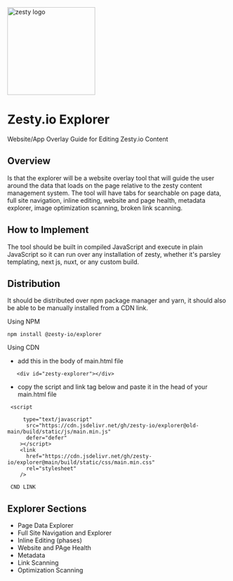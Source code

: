 <img src="https://brand.zesty.io/zesty-io-logo.svg" alt="zesty logo" width="200">

# Zesty.io Explorer

Website/App Overlay Guide for Editing Zesty.io Content

## Overview

Is that the explorer will be a website overlay tool that will guide the user around the data that loads on the page relative to the zesty content management system. The tool will have tabs for searchable on page data, full site navigation, inline editing, website and page health, metadata explorer, image optimization scanning, broken link scanning.

## How to Implement

The tool should be built in compiled JavaScript and execute in plain JavaScript so it can run over any installation of zesty, whether it's parsley templating, next js, nuxt, or any custom build.

## Distribution

It should be distributed over npm package manager and yarn, it should also be able to be manually installed from a CDN link.

Using NPM

`npm install @zesty-io/explorer`

Using CDN

- add this in the body of main.html file

```
   <div id="zesty-explorer"></div>
```

- copy the script and link tag below and paste it in the head of your main.html file

```
 <script

     type="text/javascript"
      src="https://cdn.jsdelivr.net/gh/zesty-io/explorer@old-main/build/static/js/main.min.js"
      defer="defer"
    ></script>
    <link
      href="https://cdn.jsdelivr.net/gh/zesty-io/explorer@main/build/static/css/main.min.css"
      rel="stylesheet"
    />
```

` CND LINK`

## Explorer Sections

- Page Data Explorer
- Full Site Navigation and Explorer
- Inline Editing (phases)
- Website and PAge Health
- Metadata
- Link Scanning
- Optimization Scanning
